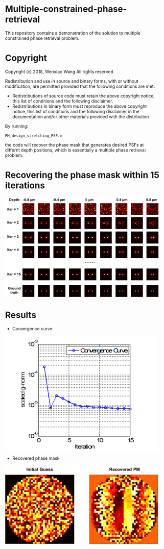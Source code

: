 # Multiple-constrained-phase-retrieval
This repository contains a demonstration of the solution to multiple constrained phase retrieval problem. 

# Copyright
Copyright (c) 2018, Wenxiao Wang All rights reserved.

Redistribution and use in source and binary forms, with or without modification, 
are permitted provided that the following conditions are met:
   * Redistributions of source code must retain the above copyright
     notice, this list of conditions and the following disclaimer.
   * Redistributions in binary form must reproduce the above copyright
     notice, this list of conditions and the following disclaimer in
     the documentation and/or other materials provided with the distribution

By running: 
```
PM_design_stretching_PSF.m
```
the code will recover the phase mask that generates desired PSFs at differnt depth positions, which is essentially a multiple phase retrieval problem. 

# Recovering the phase mask within 15 iterations

<img src="Iterations.png" width="1000">

# Results
- Convergence curve
<img src="convergence.png" width="500">

- Recovered phase mask
<img src="PMs.png" width="500">
